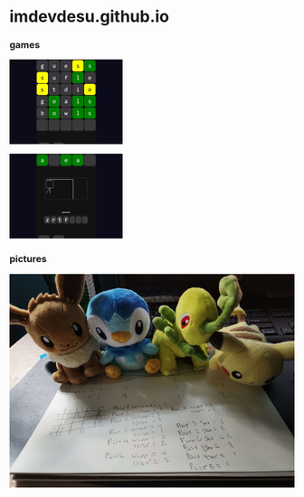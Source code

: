 # imdevdesu.github.io

### games

[<img src="./images/wordgamepreview.jpg" width="200"/>](./games/wordgame/wordgame.html)

[<img src="./images/hangmanpreview.jpg" width="200"/>](./games/hangman/hangman.html)

### pictures

![Plushies helping me study](images/20230719_2007022.jpg)